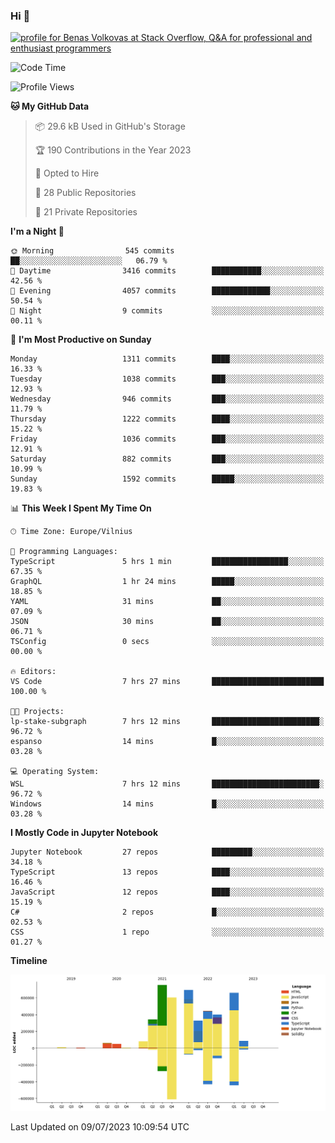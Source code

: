 ### Hi 👋
<a href="https://stackoverflow.com/users/14954249/benas-volkovas"><img src="https://stackoverflow.com/users/flair/14954249.png?theme=dark" width="208" height="58" alt="profile for Benas Volkovas at Stack Overflow, Q&amp;A for professional and enthusiast programmers" title="profile for Benas Volkovas at Stack Overflow, Q&amp;A for professional and enthusiast programmers"></a>

<!--START_SECTION:waka-->
![Code Time](http://img.shields.io/badge/Code%20Time-1%2C467%20hrs%2056%20mins-blue)

![Profile Views](http://img.shields.io/badge/Profile%20Views-0-blue)

**🐱 My GitHub Data** 

> 📦 29.6 kB Used in GitHub's Storage 
 > 
> 🏆 190 Contributions in the Year 2023
 > 
> 💼 Opted to Hire
 > 
> 📜 28 Public Repositories 
 > 
> 🔑 21 Private Repositories 
 > 
**I'm a Night 🦉** 

```text
🌞 Morning                545 commits         ██░░░░░░░░░░░░░░░░░░░░░░░   06.79 % 
🌆 Daytime                3416 commits        ███████████░░░░░░░░░░░░░░   42.56 % 
🌃 Evening                4057 commits        █████████████░░░░░░░░░░░░   50.54 % 
🌙 Night                  9 commits           ░░░░░░░░░░░░░░░░░░░░░░░░░   00.11 % 
```
📅 **I'm Most Productive on Sunday** 

```text
Monday                   1311 commits        ████░░░░░░░░░░░░░░░░░░░░░   16.33 % 
Tuesday                  1038 commits        ███░░░░░░░░░░░░░░░░░░░░░░   12.93 % 
Wednesday                946 commits         ███░░░░░░░░░░░░░░░░░░░░░░   11.79 % 
Thursday                 1222 commits        ████░░░░░░░░░░░░░░░░░░░░░   15.22 % 
Friday                   1036 commits        ███░░░░░░░░░░░░░░░░░░░░░░   12.91 % 
Saturday                 882 commits         ███░░░░░░░░░░░░░░░░░░░░░░   10.99 % 
Sunday                   1592 commits        █████░░░░░░░░░░░░░░░░░░░░   19.83 % 
```


📊 **This Week I Spent My Time On** 

```text
🕑︎ Time Zone: Europe/Vilnius

💬 Programming Languages: 
TypeScript               5 hrs 1 min         █████████████████░░░░░░░░   67.35 % 
GraphQL                  1 hr 24 mins        █████░░░░░░░░░░░░░░░░░░░░   18.85 % 
YAML                     31 mins             ██░░░░░░░░░░░░░░░░░░░░░░░   07.09 % 
JSON                     30 mins             ██░░░░░░░░░░░░░░░░░░░░░░░   06.71 % 
TSConfig                 0 secs              ░░░░░░░░░░░░░░░░░░░░░░░░░   00.00 % 

🔥 Editors: 
VS Code                  7 hrs 27 mins       █████████████████████████   100.00 % 

🐱‍💻 Projects: 
lp-stake-subgraph        7 hrs 12 mins       ████████████████████████░   96.72 % 
espanso                  14 mins             █░░░░░░░░░░░░░░░░░░░░░░░░   03.28 % 

💻 Operating System: 
WSL                      7 hrs 12 mins       ████████████████████████░   96.72 % 
Windows                  14 mins             █░░░░░░░░░░░░░░░░░░░░░░░░   03.28 % 
```

**I Mostly Code in Jupyter Notebook** 

```text
Jupyter Notebook         27 repos            █████████░░░░░░░░░░░░░░░░   34.18 % 
TypeScript               13 repos            ████░░░░░░░░░░░░░░░░░░░░░   16.46 % 
JavaScript               12 repos            ████░░░░░░░░░░░░░░░░░░░░░   15.19 % 
C#                       2 repos             █░░░░░░░░░░░░░░░░░░░░░░░░   02.53 % 
CSS                      1 repo              ░░░░░░░░░░░░░░░░░░░░░░░░░   01.27 % 
```



**Timeline**

![Lines of Code chart](https://raw.githubusercontent.com/BenasVolkovas/BenasVolkovas/main/assets/bar_graph.png)


 Last Updated on 09/07/2023 10:09:54 UTC
<!--END_SECTION:waka-->
